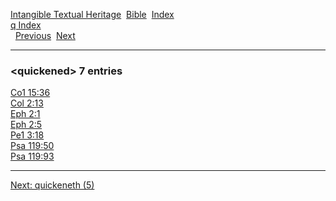 [Intangible Textual Heritage](../../index)  [Bible](../index) 
[Index](index)   
[q Index](_q_)  
  [Previous](c09060)  [Next](c09062) 

------------------------------------------------------------------------

### &lt;quickened&gt; 7 entries

[Co1 15:36](../kjv/co1015.htm#036)  
[Col 2:13](../kjv/col002.htm#013)  
[Eph 2:1](../kjv/eph002.htm#001)  
[Eph 2:5](../kjv/eph002.htm#005)  
[Pe1 3:18](../kjv/pe1003.htm#018)  
[Psa 119:50](../kjv/psa119.htm#050)  
[Psa 119:93](../kjv/psa119.htm#093)  

------------------------------------------------------------------------

[Next: quickeneth (5)](c09062)
